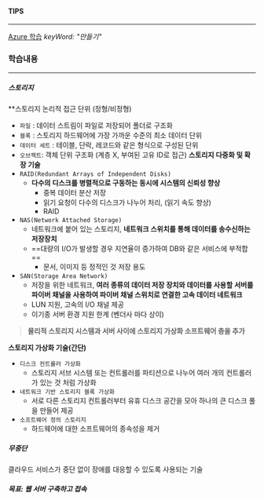 #### TIPS
---
[Azure 학습](https://learn.microsoft.com/ko-kr/training/azure/) _keyWord: "만들기"_
### 학습내용
---
##### 스토리지
**스토리지 논리적 접근 단위 (정형/비정형)
- `파일` : 데이터 스트림이 파일로 저장되어 폴더로 구조화
- `블록` : 스토리지 하드웨어에 가장 가까운 수준의 최소 데이터 단위
- `데이터 세트` : 테이블, 단락, 레코드와 같은 형식으로 구성된 단위
- `오브젝트`: 객체 단위 구조화 (계층 X, 부여된 고유 ID로 접근)
**스토리지 다중화 및 확장 기술**
- `RAID(Redundant Arrays of Independent Disks)`
	- **다수의 디스크를 병렬적으로 구동하는 동시에 시스템의 신뢰성 향상**
		- 중복 데이터 분산 저장
		- 읽기 요청이 다수의 디스크가 나누어 처리, (읽기 속도 향상)
		- RAID
- `NAS(Network Attached Storage)`
	- 네트워크에 붙어 있는 스토리지, **네트워크 스위치를 통해 데이터를 송수신하는 저장장치**
	- ==대량의 I/O가 발생할 경우 지연율이 증가하여 DB와 같은 서비스에 부적합==
		- 문서, 이미지 등 정적인 것 저장 용도
- `SAN(Storage Area Network)`
	- 저장을 위한 네트워크, **여러 종류의 데이터 저장 장치와 데이터를 사용할 서버를 파이버 채널을 사용하여 파이버 채널 스위치로 연결한 고속 데이터 네트워크**
	- LUN 지원, 고속의 I/O 채널 제공
	- 이기종 서버 환경 지원 한계 (벤더사 마다 상이)
> **물리적 스토리지 시스템과 서버 사이에 스토리지 가상화 소프트웨어 층을 추가**

**스토리지 가상화 기술(간단)**
- `디스크 컨트롤러 가상화`
	- 스토리지 서브 시스템 또는 컨트롤러를 파티션으로 나누어 여러 개의 컨트롤러가 있는 것 처럼 가상화
- `네트워크 기반 스토리지 블록 가상화`
	- 서로 다른 스토리지 컨트롤러부터 유휴 디스크 공간을 모아 하나의 큰 디스크 풀을 만들어 제공
- `소프트웨어 정의 스토리지`
	- 하드웨어에 대한 소프트웨어의 종속성을 제거
##### 무중단
클라우드 서비스가 중단 없이 장애를 대응할 수 있도록 사용되는 기술
##### 목표: 웹 서버 구축하고 접속
